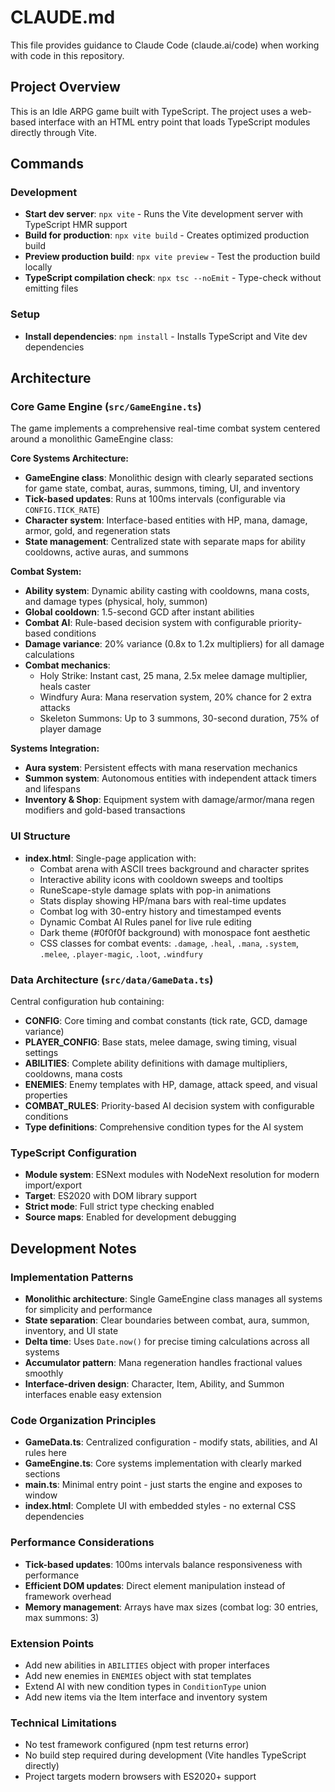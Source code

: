 # CLAUDE.md

This file provides guidance to Claude Code (claude.ai/code) when working with code in this repository.

## Project Overview

This is an Idle ARPG game built with TypeScript. The project uses a web-based interface with an HTML entry point that loads TypeScript modules directly through Vite.

## Commands

### Development
- **Start dev server**: `npx vite` - Runs the Vite development server with TypeScript HMR support
- **Build for production**: `npx vite build` - Creates optimized production build
- **Preview production build**: `npx vite preview` - Test the production build locally
- **TypeScript compilation check**: `npx tsc --noEmit` - Type-check without emitting files

### Setup
- **Install dependencies**: `npm install` - Installs TypeScript and Vite dev dependencies

## Architecture

### Core Game Engine (`src/GameEngine.ts`)
The game implements a comprehensive real-time combat system centered around a monolithic GameEngine class:

**Core Systems Architecture:**
- **GameEngine class**: Monolithic design with clearly separated sections for game state, combat, auras, summons, timing, UI, and inventory
- **Tick-based updates**: Runs at 100ms intervals (configurable via `CONFIG.TICK_RATE`)
- **Character system**: Interface-based entities with HP, mana, damage, armor, gold, and regeneration stats
- **State management**: Centralized state with separate maps for ability cooldowns, active auras, and summons

**Combat System:**
- **Ability system**: Dynamic ability casting with cooldowns, mana costs, and damage types (physical, holy, summon)
- **Global cooldown**: 1.5-second GCD after instant abilities
- **Combat AI**: Rule-based decision system with configurable priority-based conditions
- **Damage variance**: 20% variance (0.8x to 1.2x multipliers) for all damage calculations
- **Combat mechanics**:
  - Holy Strike: Instant cast, 25 mana, 2.5x melee damage multiplier, heals caster
  - Windfury Aura: Mana reservation system, 20% chance for 2 extra attacks
  - Skeleton Summons: Up to 3 summons, 30-second duration, 75% of player damage

**Systems Integration:**
- **Aura system**: Persistent effects with mana reservation mechanics
- **Summon system**: Autonomous entities with independent attack timers and lifespans
- **Inventory & Shop**: Equipment system with damage/armor/mana regen modifiers and gold-based transactions

### UI Structure
- **index.html**: Single-page application with:
  - Combat arena with ASCII trees background and character sprites
  - Interactive ability icons with cooldown sweeps and tooltips
  - RuneScape-style damage splats with pop-in animations
  - Stats display showing HP/mana bars with real-time updates
  - Combat log with 30-entry history and timestamped events
  - Dynamic Combat AI Rules panel for live rule editing
  - Dark theme (#0f0f0f background) with monospace font aesthetic
  - CSS classes for combat events: `.damage`, `.heal`, `.mana`, `.system`, `.melee`, `.player-magic`, `.loot`, `.windfury`

### Data Architecture (`src/data/GameData.ts`)
Central configuration hub containing:
- **CONFIG**: Core timing and combat constants (tick rate, GCD, damage variance)
- **PLAYER_CONFIG**: Base stats, melee damage, swing timing, visual settings
- **ABILITIES**: Complete ability definitions with damage multipliers, cooldowns, mana costs
- **ENEMIES**: Enemy templates with HP, damage, attack speed, and visual properties
- **COMBAT_RULES**: Priority-based AI decision system with configurable conditions
- **Type definitions**: Comprehensive condition types for the AI system

### TypeScript Configuration
- **Module system**: ESNext modules with NodeNext resolution for modern import/export
- **Target**: ES2020 with DOM library support
- **Strict mode**: Full strict type checking enabled
- **Source maps**: Enabled for development debugging

## Development Notes

### Implementation Patterns
- **Monolithic architecture**: Single GameEngine class manages all systems for simplicity and performance
- **State separation**: Clear boundaries between combat, aura, summon, inventory, and UI state
- **Delta time**: Uses `Date.now()` for precise timing calculations across all systems
- **Accumulator pattern**: Mana regeneration handles fractional values smoothly
- **Interface-driven design**: Character, Item, Ability, and Summon interfaces enable easy extension

### Code Organization Principles
- **GameData.ts**: Centralized configuration - modify stats, abilities, and AI rules here
- **GameEngine.ts**: Core systems implementation with clearly marked sections
- **main.ts**: Minimal entry point - just starts the engine and exposes to window
- **index.html**: Complete UI with embedded styles - no external CSS dependencies

### Performance Considerations
- **Tick-based updates**: 100ms intervals balance responsiveness with performance
- **Efficient DOM updates**: Direct element manipulation instead of framework overhead
- **Memory management**: Arrays have max sizes (combat log: 30 entries, max summons: 3)

### Extension Points
- Add new abilities in `ABILITIES` object with proper interfaces
- Add new enemies in `ENEMIES` object with stat templates
- Extend AI with new condition types in `ConditionType` union
- Add new items via the Item interface and inventory system

### Technical Limitations
- No test framework configured (npm test returns error)
- No build step required during development (Vite handles TypeScript directly)
- Project targets modern browsers with ES2020+ support